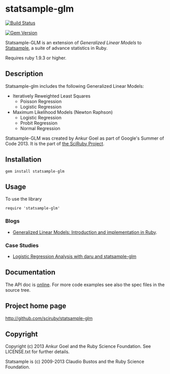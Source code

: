 # statsample-glm

[![Build Status](https://travis-ci.org/SciRuby/statsample-glm.svg?branch=master)](https://travis-ci.org/SciRuby/statsample-glm)

[![Gem Version](https://badge.fury.io/rb/statsample-glm.svg)](http://badge.fury.io/rb/statsample-glm)

Statsample-GLM is an extension of *Generalized Linear Models* to [Statsample](https://github.com/SciRuby/statsample), a suite of advance statistics in Ruby.

Requires ruby 1.9.3 or higher.

## Description

Statsample-glm includes the following Generalized Linear Models:

* Iteratively Reweighted Least Squares
  * Poisson Regression
  * Logistic Regression
* Maximum Likelihood Models (Newton Raphson)
  * Logistic Regression
  * Probit Regression
  * Normal Regression

Statsample-GLM was created by Ankur Goel as part of Google's Summer of Code 2013. It is the part of [the SciRuby Project](http://sciruby.com).

## Installation

  `gem install statsample-glm`


## Usage

To use the library 

  `require 'statsample-glm'`

### Blogs

* [Generalized Linear Models: Introduction and implementation in Ruby](http://v0dro.github.io/blog/2014/09/21/code-generalized-linear-models-introduction-and-implementation-in-ruby/).

### Case Studies

* [Logistic Regression Analysis with daru and statsample-glm](http://nbviewer.ipython.org/github/SciRuby/sciruby-notebooks/blob/master/Data%20Analysis/Logistic%20Regression%20with%20daru%20and%20statsample-glm.ipynb)

## Documentation 

The API doc is [online](http://rubygems.org/gems/statsample-glm). For more code examples see also the spec files in the source tree.

## Project home page

  http://github.com/sciruby/statsample-glm

## Copyright

Copyright (c) 2013 Ankur Goel and the Ruby Science Foundation. See LICENSE.txt for further details.

Statsample is (c) 2009-2013 Claudio Bustos and the Ruby Science Foundation.
